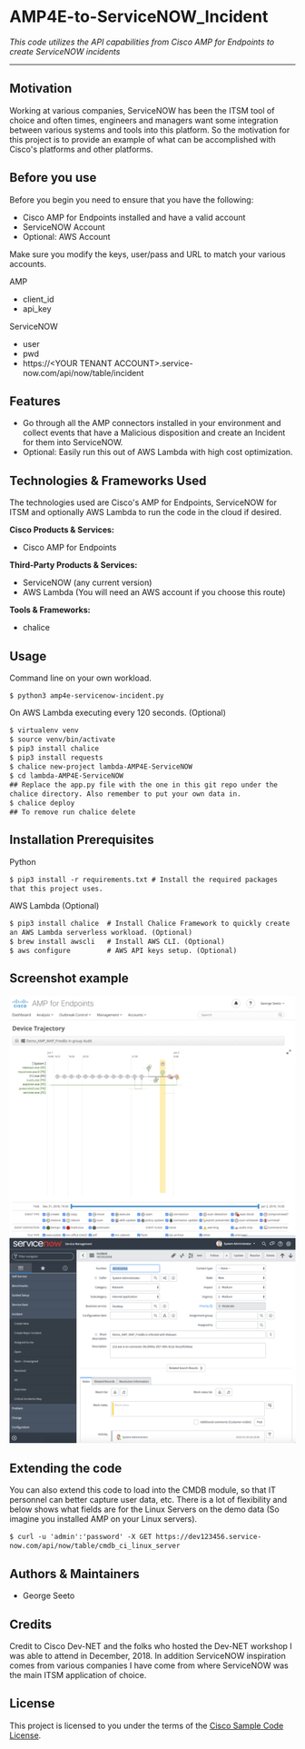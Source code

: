 # AMP4E-to-ServiceNOW_Incident

*This code utilizes the API capabilities from Cisco AMP for Endpoints to create ServiceNOW incidents*

---

## Motivation

Working at various companies, ServiceNOW has been the ITSM tool of choice and often times, engineers and managers want some integration between various systems and tools into this platform. So the motivation for this project is to provide an example of what can be accomplished with Cisco's platforms and other platforms.

## Before you use
Before you begin you need to ensure that you have the following:
* Cisco AMP for Endpoints installed and have a valid account
* ServiceNOW Account
* Optional: AWS Account

Make sure you modify the keys, user/pass and URL to match your various accounts.

AMP
* client_id<br/>
* api_key<br/>

ServiceNOW
* user<br/>
* pwd<br/>
* https://\<YOUR TENANT ACCOUNT\>.service-now.com/api/now/table/incident<br/>

## Features

- Go through all the AMP connectors installed in your environment and collect events that have a Malicious disposition and create an Incident for them into ServiceNOW.
- Optional: Easily run this out of AWS Lambda with high cost optimization.

## Technologies & Frameworks Used

The technologies used are Cisco's AMP for Endpoints, ServiceNOW for ITSM and optionally AWS Lambda to run the code in the cloud if desired.

**Cisco Products & Services:**

- Cisco AMP for Endpoints

**Third-Party Products & Services:**

- ServiceNOW (any current version)
- AWS Lambda (You will need an AWS account if you choose this route)

**Tools & Frameworks:**

- chalice

## Usage

Command line on your own workload.
```
$ python3 amp4e-servicenow-incident.py
```
On AWS Lambda executing every 120 seconds. (Optional)
```
$ virtualenv venv
$ source venv/bin/activate
$ pip3 install chalice
$ pip3 install requests
$ chalice new-project lambda-AMP4E-ServiceNOW
$ cd lambda-AMP4E-ServiceNOW
## Replace the app.py file with the one in this git repo under the chalice directory. Also remember to put your own data in.
$ chalice deploy
## To remove run chalice delete
```

## Installation Prerequisites
Python
```
$ pip3 install -r requirements.txt # Install the required packages that this project uses.
```

AWS Lambda (Optional)
```
$ pip3 install chalice  # Install Chalice Framework to quickly create an AWS Lambda serverless workload. (Optional)
$ brew install awscli   # Install AWS CLI. (Optional)
$ aws configure         # AWS API keys setup. (Optional)
```

## Screenshot example
![alt text](https://github.com/CiscoSE/AMP4E-to-ServiceNOW_Incident/blob/master/images/Screen%20Shot%202019-01-07%20at%2010.00.11%20PM.png)
  <br/>
![alt text](https://github.com/CiscoSE/AMP4E-to-ServiceNOW_Incident/blob/master/images/Screen%20Shot%202019-01-03%20at%2011.28.05%20PM.png)

## Extending the code
You can also extend this code to load into the CMDB module, so that IT personnel can better capture user data, etc. There is a lot of flexibility and below shows what fields are for the Linux Servers on the demo data (So imagine you installed AMP on your Linux servers).
```
$ curl -u 'admin':'password' -X GET https://dev123456.service-now.com/api/now/table/cmdb_ci_linux_server
```
## Authors & Maintainers

- George Seeto

## Credits
Credit to Cisco Dev-NET and the folks who hosted the Dev-NET workshop I was able to attend in December, 2018. In addition ServiceNOW inspiration comes from various companies I have come from where ServiceNOW was the main ITSM application of choice. 

## License

This project is licensed to you under the terms of the [Cisco Sample
Code License](./LICENSE).
